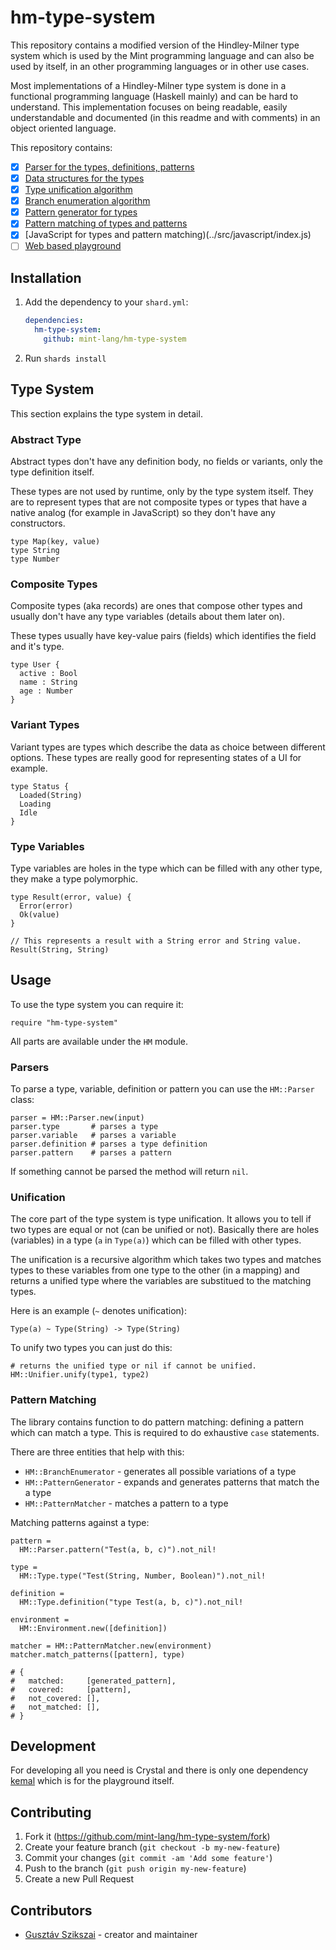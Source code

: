 # hm-type-system

This repository contains a modified version of the Hindley-Milner type system which is used by the Mint programming language and can also be used by itself, in an other programming languages or in other use cases.

Most implementations of a Hindley-Milner type system is done in a functional programming language (Haskell mainly) and can be hard to understand. This implementation focuses on being readable, easily understandable and documented (in this readme and with comments) in an object oriented language.

This repository contains:

* [x] [Parser for the types, definitions, patterns](../src/parser.cr)
* [x] [Data structures for the types](../src/types.cr)
* [x] [Type unification algorithm](../src/unifier.cr)
* [x] [Branch enumeration algorithm](../src/branch_enumerator.cr)
* [x] [Pattern generator for types](../src/pattern_generator.cr)
* [x] [Pattern matching of types and patterns](../src/pattern_matcher.cr)
* [x] [JavaScript for types and pattern matching)(../src/javascript/index.js)
* [ ] [Web based playground](..src/playground.cr)

## Installation

1. Add the dependency to your `shard.yml`:

   ```yaml
   dependencies:
     hm-type-system:
       github: mint-lang/hm-type-system
   ```

2. Run `shards install`

## Type System

This section explains the type system in detail.

### Abstract Type

Abstract types don't have any definition body, no fields or variants, only the type definition itself.

These types are not used by runtime, only by the type system itself. They are to represent types that are not composite types or types that have a native analog (for example in JavaScript) so they don't have any constructors.

```
type Map(key, value)
type String
type Number
```

### Composite Types

Composite types (aka records) are ones that compose other types and usually don't have any type variables (details about them later on).

These types usually have key-value pairs (fields) which identifies the field and it's type.

```
type User {
  active : Bool
  name : String
  age : Number
}
```

### Variant Types

Variant types are types which describe the data as choice between different options. These types are really good for representing states of a UI for example.

```
type Status {
  Loaded(String)
  Loading
  Idle
}
```

### Type Variables

Type variables are holes in the type which can be filled with any other type, they make a type polymorphic.

```
type Result(error, value) {
  Error(error)
  Ok(value)
}

// This represents a result with a String error and String value.
Result(String, String)
```

## Usage

To use the type system you can require it:

```crystal
require "hm-type-system"
```

All parts are available under the `HM` module.

### Parsers

To parse a type, variable, definition or pattern you can use the `HM::Parser` class:

```crystal
parser = HM::Parser.new(input)
parser.type       # parses a type
parser.variable   # parses a variable
parser.definition # parses a type definition
parser.pattern    # parses a pattern
```

If something cannot be parsed the method will return `nil`.

### Unification

The core part of the type system is type unification. It allows you to tell if two types are equal or not (can be unified or not). Basically there are holes (variables) in a type (`a` in `Type(a)`) which can be filled with other types.

The unification is a recursive algorithm which takes two types and matches types to these variables from one type to the other (in a mapping) and returns a unified type where the variables are substitued to the matching types.

Here is an example (`~` denotes unification):

```
Type(a) ~ Type(String) -> Type(String)
```

To unify two types you can just do this:

```crystal
# returns the unified type or nil if cannot be unified.
HM::Unifier.unify(type1, type2)
```

### Pattern Matching

The library contains function to do pattern matching: defining a pattern which can match a type. This is required to do exhaustive `case` statements.

There are three entities that help with this:

- `HM::BranchEnumerator` - generates all possible variations of a type
- `HM::PatternGenerator` - expands and generates patterns that match the a type
- `HM::PatternMatcher` - matches a pattern to a type

Matching patterns against a type:

```
pattern =
  HM::Parser.pattern("Test(a, b, c)").not_nil!

type =
  HM::Type.type("Test(String, Number, Boolean)").not_nil!

definition =
  HM::Type.definition("type Test(a, b, c)").not_nil!

environment =
  HM::Environment.new([definition])

matcher = HM::PatternMatcher.new(environment)
matcher.match_patterns([pattern], type)

# {
#   matched:     [generated_pattern],
#   covered:     [pattern],
#   not_covered: [],
#   not_matched: [],
# }
```
## Development

For developing all you need is Crystal and there is only one dependency [kemal](https://github.com/kemalcr/kemal) which is for the playground itself.

## Contributing

1. Fork it (<https://github.com/mint-lang/hm-type-system/fork>)
2. Create your feature branch (`git checkout -b my-new-feature`)
3. Commit your changes (`git commit -am 'Add some feature'`)
4. Push to the branch (`git push origin my-new-feature`)
5. Create a new Pull Request

## Contributors

- [Gusztáv Szikszai](https://github.com/gdotdesign) - creator and maintainer
